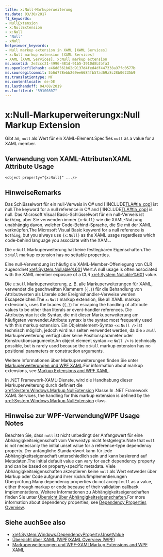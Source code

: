 ```yaml
---
title: x:Null-Markuperweiterung
ms.date: 03/30/2017
f1_keywords:
- NullExtension
- x:NullExtension
- x:Null
- "Null"
- xNull
helpviewer_keywords:
- Null markup extension in XAML [XAML Services]
- x:Null markup extension [XAML Services]
- XAML [XAML Services], x:Null markup extension
ms.assetid: 2e3ccc21-4996-481d-91b5-3910d8b3bfa3
ms.openlocfilehash: e46d8561b62d9137d4fed4df447338a97fc0577b
ms.sourcegitcommit: 5b6d778ebb269ee6684fb57ad69a8c28b06235b9
ms.translationtype: MT
ms.contentlocale: de-DE
ms.lasthandoff: 04/08/2019
ms.locfileid: "59100807"
---
```

# <a name="xnull-markup-extension"></a><span data-ttu-id="705f5-102">x:Null-Markuperweiterung</span><span class="sxs-lookup"><span data-stu-id="705f5-102">x:Null Markup Extension</span></span>
<span data-ttu-id="705f5-103">Gibt an, `null` als Wert für ein XAML-Element.</span><span class="sxs-lookup"><span data-stu-id="705f5-103">Specifies `null` as a value for a XAML member.</span></span>  
  
## <a name="xaml-attribute-usage"></a><span data-ttu-id="705f5-104">Verwendung von XAML-Attributen</span><span class="sxs-lookup"><span data-stu-id="705f5-104">XAML Attribute Usage</span></span>  
  
```xaml  
<object property="{x:Null}" .../>  
```  
  
## <a name="remarks"></a><span data-ttu-id="705f5-105">Hinweise</span><span class="sxs-lookup"><span data-stu-id="705f5-105">Remarks</span></span>  
 <span data-ttu-id="705f5-106">Das Schlüsselwort für ein null-Verweis in C# und [!INCLUDE[TLA#tla_cpp](../../../includes/tlasharptla-cpp-md.md)] ist null.</span><span class="sxs-lookup"><span data-stu-id="705f5-106">The keyword for a null reference in C# and [!INCLUDE[TLA#tla_cpp](../../../includes/tlasharptla-cpp-md.md)] is null.</span></span> <span data-ttu-id="705f5-107">Das Microsoft Visual Basic-Schlüsselwort für ein null-Verweis ist `Nothing`, aber Sie verwenden immer `{x:Null}` wie die XAML-Nutzung unabhängig davon, welcher Code-Behind-Sprache, die Sie mit der XAML verknüpfen.</span><span class="sxs-lookup"><span data-stu-id="705f5-107">The Microsoft Visual Basic keyword for a null reference is `Nothing`, but you always use `{x:Null}` as the XAML usage regardless which code-behind language you associate with the XAML.</span></span>  
  
 <span data-ttu-id="705f5-108">Die `x:Null` Markuperweiterung hat keine festlegbaren Eigenschaften.</span><span class="sxs-lookup"><span data-stu-id="705f5-108">The `x:Null` markup extension has no settable properties.</span></span>  
  
 <span data-ttu-id="705f5-109">Eine null-Verwendung ist häufig die XAML-Member-Offenlegung von CLR zugeordnet <xref:System.Nullable%601> Wert.</span><span class="sxs-lookup"><span data-stu-id="705f5-109">A null usage is often associated with the XAML member exposure of a CLR <xref:System.Nullable%601> value.</span></span>  
  
 <span data-ttu-id="705f5-110">Die `x:Null` Markuperweiterung, z. B. alle Markuperweiterungen für XAML, verwendet die geschweiften Klammern (`{,}`) für die Behandlung von Attributwerten als Literale oder Ereignishandler-Verweise werden Escapezeichen.</span><span class="sxs-lookup"><span data-stu-id="705f5-110">The `x:Null` markup extension, like all XAML markup extensions, uses the braces (`{,}`) for escaping the handling of attribute values to be other than literals or event-handler references.</span></span> <span data-ttu-id="705f5-111">Die Attributsyntax ist die Syntax, die mit dieser Markuperweiterung am häufigsten verwendet.</span><span class="sxs-lookup"><span data-stu-id="705f5-111">Attribute syntax is the syntax most frequently used with this markup extension.</span></span> <span data-ttu-id="705f5-112">Ein Objektelement-Syntax `<x:Null />` ist technisch möglich, jedoch wird nur selten verwendet werden, da die `x:Null` Markuperweiterung verfügt über keine Positionsparameter oder Konstruktionsargumente.</span><span class="sxs-lookup"><span data-stu-id="705f5-112">An object element syntax `<x:Null />` is technically possible, but is rarely used because the `x:Null` markup extension has no positional parameters or construction arguments.</span></span>  
  
 <span data-ttu-id="705f5-113">Weitere Informationen über Markuperweiterungen finden Sie unter [Markuperweiterungen und WPF XAML](../wpf/advanced/markup-extensions-and-wpf-xaml.md).</span><span class="sxs-lookup"><span data-stu-id="705f5-113">For information about markup extensions, see [Markup Extensions and WPF XAML](../wpf/advanced/markup-extensions-and-wpf-xaml.md).</span></span>  
  
 <span data-ttu-id="705f5-114">In .NET Framework-XAML-Dienste, wird die Handhabung dieser Markuperweiterung durch definiert die <xref:System.Windows.Markup.NullExtension> Klasse.</span><span class="sxs-lookup"><span data-stu-id="705f5-114">In .NET Framework XAML Services, the handling for this markup extension is defined by the <xref:System.Windows.Markup.NullExtension> class.</span></span>  
  
## <a name="wpf-usage-notes"></a><span data-ttu-id="705f5-115">Hinweise zur WPF-Verwendung</span><span class="sxs-lookup"><span data-stu-id="705f5-115">WPF Usage Notes</span></span>  
 <span data-ttu-id="705f5-116">Beachten Sie, dass `null` ist nicht unbedingt der Anfangswert für eine Abhängigkeitseigenschaft vom Verweistyp nicht festgelegte.</span><span class="sxs-lookup"><span data-stu-id="705f5-116">Note that `null` is not necessarily the initial unset value for a reference-type dependency property.</span></span> <span data-ttu-id="705f5-117">Der anfängliche Standardwert kann für jede Abhängigkeitseigenschaft unterschiedlich sein und kann basierend auf Metadaten.</span><span class="sxs-lookup"><span data-stu-id="705f5-117">The initial default value can vary for each dependency property and can be based on property-specific metadata.</span></span> <span data-ttu-id="705f5-118">Viele Abhängigkeitseigenschaften akzeptieren keine `null` als Wert entweder über Markup oder Code aufgrund ihrer rückrufimplementierungen Überprüfung.</span><span class="sxs-lookup"><span data-stu-id="705f5-118">Many dependency properties do not accept `null` as a value, either through markup or code because of their validation callback implementations.</span></span> <span data-ttu-id="705f5-119">Weitere Informationen zu Abhängigkeitseigenschaften finden Sie unter [Übersicht über Abhängigkeitseigenschaften](../wpf/advanced/dependency-properties-overview.md).</span><span class="sxs-lookup"><span data-stu-id="705f5-119">For more information about dependency properties, see [Dependency Properties Overview](../wpf/advanced/dependency-properties-overview.md).</span></span>  
  
## <a name="see-also"></a><span data-ttu-id="705f5-120">Siehe auch</span><span class="sxs-lookup"><span data-stu-id="705f5-120">See also</span></span>

- <xref:System.Windows.DependencyProperty.UnsetValue>
- [<span data-ttu-id="705f5-121">Übersicht über XAML (WPF)</span><span class="sxs-lookup"><span data-stu-id="705f5-121">XAML Overview (WPF)</span></span>](../wpf/advanced/xaml-overview-wpf.md)
- [<span data-ttu-id="705f5-122">Markuperweiterungen und WPF-XAML</span><span class="sxs-lookup"><span data-stu-id="705f5-122">Markup Extensions and WPF XAML</span></span>](../wpf/advanced/markup-extensions-and-wpf-xaml.md)
